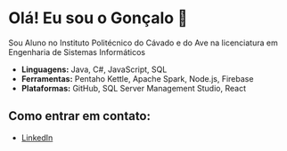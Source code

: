 # Olá! Eu sou o Gonçalo 👋

Sou Aluno no Instituto Politécnico do Cávado e do Ave na licenciatura em Engenharia de Sistemas Informáticos

- **Linguagens:** Java, C#, JavaScript, SQL
- **Ferramentas:** Pentaho Kettle, Apache Spark, Node.js, Firebase
- **Plataformas:** GitHub, SQL Server Management Studio, React



## Como entrar em contato:
- [LinkedIn](https://www.linkedin.com/in/gon%C3%A7alo-costa-3b3230288/)
